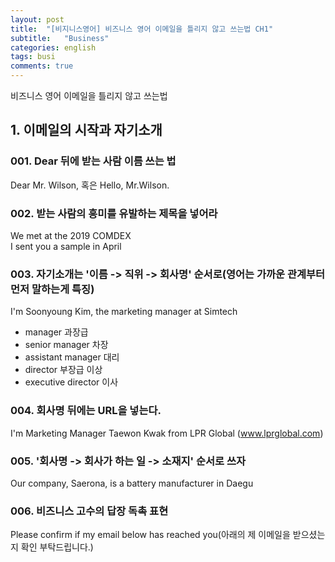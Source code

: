 ```yaml
---
layout: post
title:  "[비지니스영어] 비즈니스 영어 이메일을 틀리지 않고 쓰는법 CH1"
subtitle:   "Business"
categories: english
tags: busi
comments: true
---
```


비즈니스 영어 이메일을 틀리지 않고 쓰는법

## 1. 이메일의 시작과 자기소개

### 001. Dear 뒤에 받는 사람 이름 쓰는 법
Dear Mr. Wilson, 혹은 Hello, Mr.Wilson.  
  

### 002. 받는 사람의 흥미를 유발하는 제목을 넣어라
We met at the 2019 COMDEX  
I sent you a sample in April  

  
### 003. 자기소개는 '이름 -> 직위 -> 회사명' 순서로(영어는 가까운 관계부터 먼저 말하는게 특징)
I'm Soonyoung Kim, the marketing manager at Simtech  
  
- manager 과장급
- senior manager 차장
- assistant manager 대리
- director 부장급 이상
- executive director 이사
  
  
### 004. 회사명 뒤에는 URL을 넣는다.
I'm Marketing Manager Taewon Kwak from LPR Global (www.lprglobal.com)
  
  
### 005. '회사명 -> 회사가 하는 일 -> 소재지' 순서로 쓰자
Our company, Saerona, is a battery manufacturer in Daegu
  
  
### 006. 비즈니스 고수의 답장 독촉 표현 
Please confirm if my email below has reached you(아래의 제 이메일을 받으셨는지 확인 부탁드립니다.)

